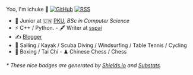 Yoo, I'm ichuke 👋 [![GitHub](https://img.shields.io/badge/dynamic/json?logo=github&label=GitHub&labelColor=495867&color=495867&query=%24.data.totalSubs&url=https%3A%2F%2Fapi.spencerwoo.com%2Fsubstats%2F%3Fsource%3Dgithub%26queryKey%3Dhayschan&style=flat-square)](https://github.com/hayschan) [![RSS](https://img.shields.io/badge/dynamic/json?logo=rss&logoColor=white&label=RSS&labelColor=95B8D1&color=95B8D1&query=%24.data.totalSubs&url=https%3A%2F%2Fapi.spencerwoo.com%2Fsubstats%2F%3Fsource%3Dfeedly%257Cinoreader%257CfeedsPub%26queryKey%3Dhttps://haysc.tech/feed.xml&style=flat-square)](https://haysc.tech/) 
- 🍻 Junior at 🇨🇳 [PKU](https://www.pku.edu.cn), _BSc in Computer Science_ 
- ⚡ C++ / Python. - 🖋 Writer at [sspai](https://sspai.com/u/aw0luepf/posts) 
- ✍️ [Blogger](https://haysc.tech) 
- 🏃 Sailing / Kayak / Scuba Diving / Windsurfing / Table Tennis / Cycling 
- 🥋 Boxing / Tai Chi - ♟ Chinese Chess / Chess  
<h6>* These nice badges are generated by <a href="https://shields.io/">Shields.io</a> and <a href="https://github.com/spencerwooo/Substats">Substats</a>.</h6>

